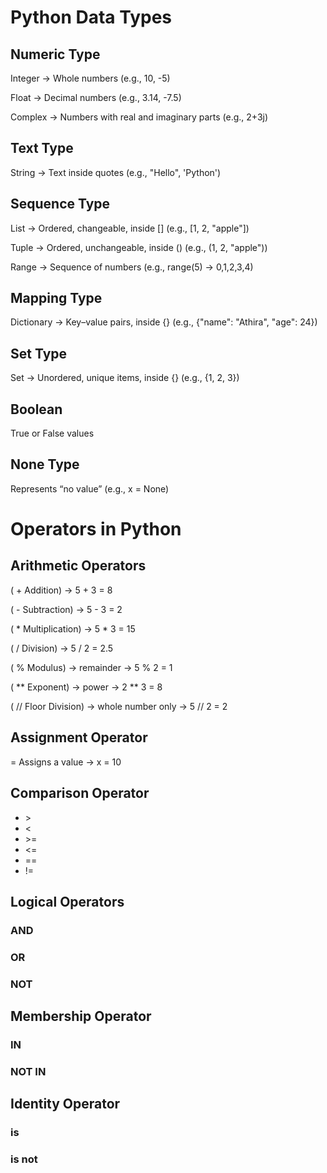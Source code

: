 # Python Data Types

## Numeric Type

Integer → Whole numbers (e.g., 10, -5)

Float → Decimal numbers (e.g., 3.14, -7.5)

Complex → Numbers with real and imaginary parts (e.g., 2+3j)

## Text Type

String → Text inside quotes (e.g., "Hello", 'Python')

## Sequence Type

List → Ordered, changeable, inside [] (e.g., [1, 2, "apple"])

Tuple → Ordered, unchangeable, inside () (e.g., (1, 2, "apple"))

Range → Sequence of numbers (e.g., range(5) → 0,1,2,3,4)

## Mapping Type

Dictionary → Key–value pairs, inside {} (e.g., {"name": "Athira", "age": 24})

## Set Type

Set → Unordered, unique items, inside {} (e.g., {1, 2, 3})

## Boolean

True or False values

## None Type

Represents “no value” (e.g., x = None)

# Operators in Python

## Arithmetic Operators

( + Addition) → 5 + 3 = 8

( - Subtraction) → 5 - 3 = 2

( * Multiplication) → 5 * 3 = 15

( / Division) → 5 / 2 = 2.5

( % Modulus) → remainder → 5 % 2 = 1

( ** Exponent) → power → 2 ** 3 = 8

( // Floor Division) → whole number only → 5 // 2 = 2

## Assignment Operator

= Assigns a value → x = 10

## Comparison Operator
- \>
- <
- \>=
- <=
- ==
- !=

## Logical Operators

### AND
### OR
### NOT


## Membership Operator
### IN
### NOT IN

## Identity Operator
### is
### is not
